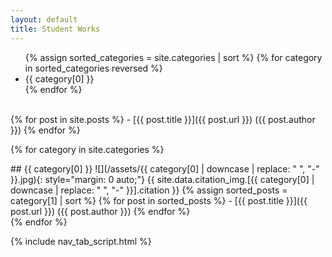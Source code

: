 ```yaml
---
layout: default
title: Student Works
---
```


<ul class="nav">
  {% assign sorted_categories = site.categories | sort %}
  {% for category in sorted_categories reversed %}
    <li class="nav_item">
      <a class="nav_link tab_link" onclick="open_tab(event, '{{ category[0] | downcase |  replace: " ", "-" }}')">{{ category[0] }}</a>
    </li>
  {% endfor %}
</ul>

<div id="all-posts" class="tab_content" markdown="1">
  <br>
  {% for post in site.posts %}
  -  [{{ post.title }}]({{ post.url }}) ({{ post.author }})
  {% endfor %}
</div>

{% for category in site.categories %}
<div id="{{ category[0] | downcase |  replace: " ", "-" }}" class="tab_content" markdown="1">
##  {{ category[0] }}
![](/assets/{{ category[0] | downcase |  replace: " ", "-" }}.jpg){: style="margin: 0 auto;"}
{{ site.data.citation_img.[{{ category[0] | downcase |  replace: " ", "-" }}].citation }}
  {% assign sorted_posts = category[1] | sort %}
  {% for post in sorted_posts %}
  -  [{{ post.title }}]({{ post.url }}) ({{ post.author }})
  {% endfor %}
</div>
{% endfor %}

{% include nav_tab_script.html %}
